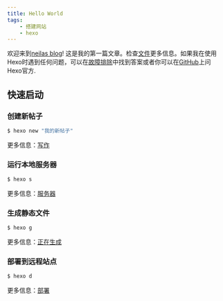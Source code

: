 ```yaml
---
title: Hello World
tags: 
    - 搭建网站
    - hexo
---
```

欢迎来到[neilas blog](https://neila.ga/)! 这是我的第一篇文章。检查[文件](https://hexo.io/docs/)更多信息。如果我在使用Hexo时遇到任何问题，可以在[故障排除](https://hexo.io/docs/troubleshooting.html)中找到答案或者你可以在[GitHub](https://github.com/hexojs/hexo/issues)上问Hexo官方.

## 快速启动

### 创建新帖子

``` bash
$ hexo new "我的新帖子"
```

更多信息：[写作](https://hexo.io/docs/writing.html)

### 运行本地服务器

``` bash
$ hexo s
```

更多信息：[服务器](https://hexo.io/docs/server.html)

### 生成静态文件

``` bash
$ hexo g
```

更多信息：[正在生成](https://hexo.io/docs/generating.html)

### 部署到远程站点

``` bash
$ hexo d
```

更多信息：[部署](https://hexo.io/docs/one-command-deployment.html)
